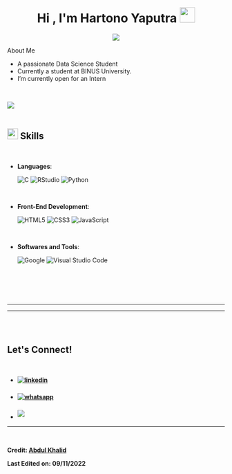
<h1 align="center"><b>Hi , I'm Hartono Yaputra </b><img src="https://media.giphy.com/media/hvRJCLFzcasrR4ia7z/giphy.gif" width="35"></h1>
<!--  -->
<p align="center">
  <a href="https://github.com/DenverCoder1/readme-typing-svg"><img src="https://readme-typing-svg.herokuapp.com?font=Time+New+Roman&color=cyan&size=25&center=true&vCenter=true&width=600&height=100&lines=Data Science Student;++;Interested in Model Deployment, Data Mining & Visualization;Turning       Data into Actionable Solutions"></a>
</p>

<p> About Me </p>

- A passionate Data Science Student
- Currently a student at BINUS University.
- I’m currently open for an Intern

<br>

<img src="https://user-images.githubusercontent.com/73097560/115834477-dbab4500-a447-11eb-908a-139a6edaec5c.gif"><br><br>

## <img src="https://media2.giphy.com/media/QssGEmpkyEOhBCb7e1/giphy.gif?cid=ecf05e47a0n3gi1bfqntqmob8g9aid1oyj2wr3ds3mg700bl&rid=giphy.gif" width ="25"><b> Skills</b>
<br>

<p align="center">

- **Languages**:
    
    ![C](https://img.shields.io/badge/C%20-%232370ED.svg?style=for-the-badge&logo=c&logoColor=white)
    ![RStudio](https://img.shields.io/badge/RStudio-75AADB?style=for-the-badge&logo=RStudio&logoColor=white)
    ![Python](https://img.shields.io/badge/Python%20-%2314354C.svg?style=for-the-badge&logo=python&logoColor=white)

<br>   
    
- **Front-End Development**:

   ![HTML5](https://img.shields.io/badge/HTML5%20-%23E34F26.svg?style=for-the-badge&logo=html5&logoColor=white)
   ![CSS3](https://img.shields.io/badge/CSS%20-%231572B6.svg?style=for-the-badge&logo=css3&logoColor=white)
   ![JavaScript](https://img.shields.io/badge/JavaScript%20-%23F7DF1E.svg?style=for-the-badge&logo=javascript&logoColor=black)

<br>

- **Softwares and Tools**:

    ![Google](https://img.shields.io/badge/google-%234285F4.svg?style=for-the-badge&logo=google&logoColor=white)
    ![Visual Studio Code](https://img.shields.io/badge/Visual%20Studio%20Code-0078d7.svg?style=for-the-badge&logo=visual-studio-code&logoColor=white)

<br>


</p>

<br>
<br>

-----

-----

<br>
<br>

## <b> Let's Connect!
<br>
<div align='left'>

<ul>

<li>
<a href="https://www.linkedin.com/in/hartono-yaputra/" target="_blank">
<img src="https://img.shields.io/badge/linkedin:  Hartono Yaputra-%2300acee.svg?color=405DE6&style=for-the-badge&logo=linkedin&logoColor=white" alt=linkedin style="margin-bottom: 5px;"/>
</a>
</li>

<br>

<li>
  <a href="https://wa.me/6281356425838" target="_blank">
    <img src="https://img.shields.io/badge/WhatsApp-25D366?style=for-the-badge&logo=whatsapp&logoColor=white" alt="whatsapp" style="margin-bottom: 5px;"/>
  </a>
</li>
<br>

<li>
<a href="mailto:hartono.yaputra@gmail.com" target="_blank">
<img src="https://img.shields.io/badge/gmail:  Hartono Yaputra-%23EA4335.svg?style=for-the-badge&logo=gmail&logoColor=white" t=mail style="margin-bottom: 5px;" />
</a>
</li>
	
</ul>
</div>

---

<br>

Credit: [Abdul Khalid](https://github.com/0xabdulkhalid)

Last Edited on: 09/11/2022
